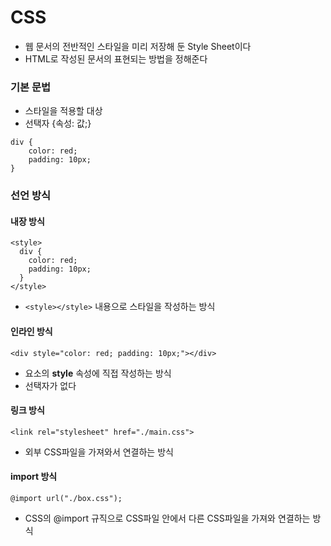 # CSS
- 웹 문서의 전반적인 스타일을 미리 저장해 둔 Style Sheet이다
- HTML로 작성된 문서의 표현되는 방법을 정해준다

### 기본 문법
- 스타일을 적용할 대상
- 선택자 {속성: 값;}
```
div {
    color: red;
    padding: 10px;
}
```

### 선언 방식

#### 내장 방식

```
<style>
  div {
    color: red;
    padding: 10px;
  }
</style>
```

- `<style></style>` 내용으로 스타일을 작성하는 방식

#### 인라인 방식

```
<div style="color: red; padding: 10px;"></div>
```

- 요소의 **style** 속성에 직접 작성하는 방식
- 선택자가 없다

#### 링크 방식

```
<link rel="stylesheet" href="./main.css">
```

- 외부 CSS파일을 가져와서 연결하는 방식

#### import 방식

```
@import url("./box.css");
```

- CSS의 @import 규직으로 CSS파일 안에서 다른 CSS파일을 가져와 연결하는 방식